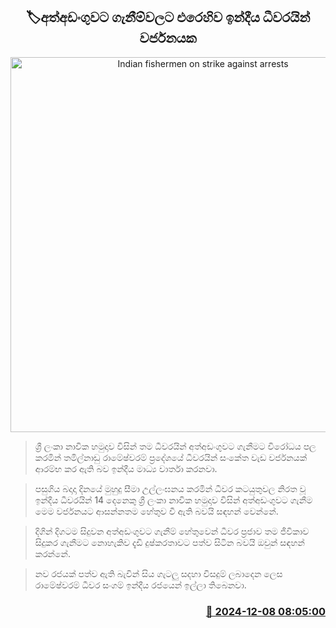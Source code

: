 <p align='center'><b><h2 align='center' title='Indian fishermen on strike against arrests'>🏷අත්අඩංගුවට ගැනීම්වලට එරෙහිව ඉන්දීය ධීවරයින් වර්ජනයක</h2></b></p>
<p align='center'><img src='https://helakuru.sgp1.cdn.digitaloceanspaces.com/esana/images/lib/bort-85.jpg' width='600' alt='Indian fishermen on strike against arrests'></p>

> ශ්‍රී ලංකා නාවික හමුදාව විසින් තම ධීවරයින් අත්අඩංගුවට ගැනීමට විරෝධය පල කරමින් තමිල්නාඩු රාමේෂ්වරම් ප්‍රදේශයේ ධීවරයින් සංකේත වැඩ වර්ජනයක් ආරම්භ කර ඇති බව ඉන්දීය මාධ්‍ය වාර්තා කරනවා.

> පසුගිය බදාදා දිනයේ මුහුදු සීමා උල්ලංඝනය කරමින් ධීවර කටයුතුවල නිරත වූ ඉන්දීය ධීවරයින් 14 දෙනෙකු ශ්‍රී ලංකා නාවික හමුදාව විසින් අත්අඩංගුවට ගැනීම මෙම වර්ජනයට ආසන්නතම හේතුව වී ඇති බවයි සඳහන් වෙන්නේ.

> දිගින් දිගටම සිදුවන අත්අඩංගුවට ගැනීම් හේතුවෙන් ධීවර ප්‍රජාව තම ජීවිකාව සිදුකර ගැනීමට නොහැකිව දැඩි දුෂ්කරතාවට පත්ව සිටින බවයි ඔවුන් සඳහන් කරන්නේ.

> නව රජයක් පත්ව ඇති බැවින් සිය ගැටලු සදහා විසදුම් ලබාදෙන ලෙස රාමේෂ්වරම් ධීවර සංගම් ඉන්දීය රජයෙන් ඉල්ලා තිබෙනවා.



<h3 align='right'><a href='https://www.helakuru.lk/esana/p/105732/'>📅 2024-12-08 08:05:00</a></h3>
